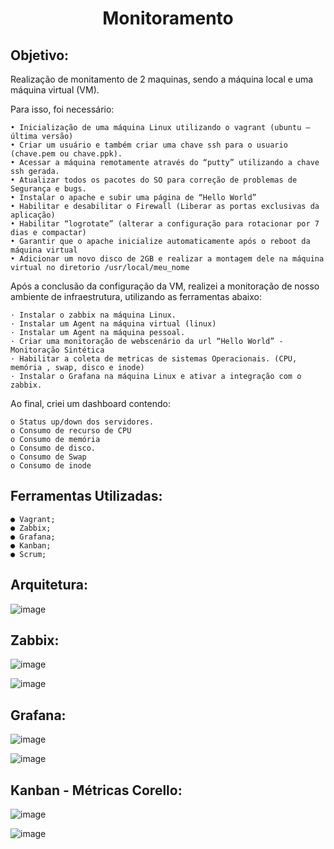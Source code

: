 <h1 align="center">Monitoramento</h1>

<h2>Objetivo:</h2>

Realização de monitamento de 2 maquinas, sendo a máquina local e uma máquina virtual (VM).

Para isso, foi necessário:

    • Inicialização de uma máquina Linux utilizando o vagrant (ubuntu – última versão)
    • Criar um usuário e também criar uma chave ssh para o usuario (chave.pem ou chave.ppk).
    • Acessar a máquina remotamente através do “putty” utilizando a chave ssh gerada.
    • Atualizar todos os pacotes do SO para correção de problemas de Segurança e bugs.
    • Instalar o apache e subir uma página de “Hello World”
    • Habilitar e desabilitar o Firewall (Liberar as portas exclusivas da aplicação)
    • Habilitar “logrotate” (alterar a configuração para rotacionar por 7 dias e compactar)
    • Garantir que o apache inicialize automaticamente após o reboot da máquina virtual 
    • Adicionar um novo disco de 2GB e realizar a montagem dele na máquina virtual no diretorio /usr/local/meu_nome


Após a conclusão da configuração da VM, realizei a monitoração de nosso ambiente de infraestrutura, utilizando as ferramentas abaixo:

    · Instalar o zabbix na máquina Linux.
    · Instalar um Agent na máquina virtual (linux)
    · Instalar um Agent na máquina pessoal.
    · Criar uma monitoração de webscenário da url “Hello World” - Monitoração Sintética
    · Habilitar a coleta de metricas de sistemas Operacionais. (CPU, memória , swap, disco e inode)
    · Instalar o Grafana na máquina Linux e ativar a integração com o zabbix.
  
Ao final, criei um dashboard contendo:

    o Status up/down dos servidores.
    o Consumo de recurso de CPU
    o Consumo de memória
    o Consumo de disco.
    o Consumo de Swap
    o Consumo de inode

<h2>Ferramentas Utilizadas:</h2>

    ● Vagrant;
    ● Zabbix;
    ● Grafana;
    ● Kanban;
    ● Scrum;

<h2>Arquitetura:</h2>

![image](https://user-images.githubusercontent.com/116106336/196504638-1908b1f4-da33-449f-81eb-b0783aec102e.png)


<h2>Zabbix:</h2>

![image](https://user-images.githubusercontent.com/116106336/196509447-07b3ff72-c9b5-4d05-9b62-7b15261dc848.png)

![image](https://user-images.githubusercontent.com/116106336/196509562-8ac61c9f-4c24-40e1-b0b5-dda2b406693a.png)


<h2>Grafana:</h2>

![image](https://user-images.githubusercontent.com/116106336/196509222-b67d1019-6416-44c8-a8ff-e2624ad3080f.png)

![image](https://user-images.githubusercontent.com/116106336/196509366-fd461a24-2c4c-4334-86b0-5f830efef05e.png)

<h2>Kanban - Métricas Corello:</h2>

![image](https://user-images.githubusercontent.com/116106336/196509816-dca52d72-5ace-42ad-81fd-aa153e06383d.png)

![image](https://user-images.githubusercontent.com/116106336/196509866-2fff97b3-24ea-4570-be1c-66db2b2db55a.png)
